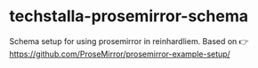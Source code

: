 # techstalla-prosemirror-schema

Schema setup for using prosemirror in reinhardliem. Based on 👉 https://github.com/ProseMirror/prosemirror-example-setup/
